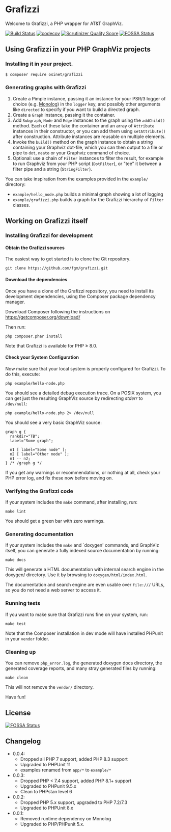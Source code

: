 Grafizzi
========

Welcome to Grafizzi, a PHP wrapper for AT&T GraphViz.

[![Build Status](https://secure.travis-ci.org/fgm/grafizzi.png?branch=master)](http://travis-ci.org/fgm/grafizzi)
[![codecov](https://codecov.io/gh/fgm/grafizzi/branch/master/graph/badge.svg)](https://codecov.io/gh/fgm/grafizzi)
[![Scrutinizer Quality Score](https://scrutinizer-ci.com/g/fgm/grafizzi/badges/quality-score.png?s=95ce57b528611f1f89868672f04e3af65ba73801)](https://scrutinizer-ci.com/g/fgm/grafizzi/)
[![FOSSA Status](https://app.fossa.io/api/projects/git%2Bgithub.com%2Ffgm%2Fgrafizzi.svg?type=shield)](https://app.fossa.io/projects/git%2Bgithub.com%2Ffgm%2Fgrafizzi?ref=badge_shield)


## Using Grafizzi in your PHP GraphViz projects

### Installing it in your project.

```bash
$ composer require osinet/grafizzi
```

### Generating graphs with Grafizzi

1. Create a Pimple instance, passing it an instance for your PSR/3 logger of choice
  (e.g. [Monolog]) in the `logger` key, and possibly other arguments like 
  `directed` to specify if you want to build a directed graph.
1. Create a `Graph` instance, passing it the container.
1. Add `Subgraph`, `Node` and `Edge` instances to the graph using the 
  `addChild()` method. Each of these take the container and an array of 
  `Attribute` instances in their constructor, or you can add them using 
  `setAttribute()` after construction. Attribute instances are reusable on
  multiple elements.
1. Invoke the `build()` method on the graph instance to obtain a string 
   containing your Graphviz dot-file, which you can then output to a file or
   pipe to `dot`, `neato` or your Graphviz command of choice.
1. Optional: use a chain of `Filter` instances to filter the result, for example
   to run Graphviz from your PHP script (`DotFilter`), or "tee" it between a
   filter pipe and a string (`StringFilter`).
   
You can take inspiration from the examples provided in the `example/` directory:

* `example/hello_node.php` builds a minimal graph showing a lot of logging
* `example/grafizzi.php` builds a graph for the Grafizzi hierarchy of `Filter` 
  classes.
  
[Monolog]: https://github.com/Seldaek/monolog

## Working on Grafizzi itself

### Installing Grafizzi for development

#### Obtain the Grafizzi sources

The easiest way to get started is to clone the Git repository.

    git clone https://github.com/fgm/grafizzi.git


#### Download the dependencies

Once you have a clone of the Grafizzi repository, you need to install its
development dependencies, using the Composer package dependency manager.

Download Composer following the instructions on https://getcomposer.org/download/

Then run:

    php composer.phar install

Note that Grafizzi is available for PHP &ge; 8.0.


#### Check your System Configuration

Now make sure that your local system is properly configured for Grafizzi. To do
this, execute:

    php example/hello-node.php

You should see a detailed debug execution trace. On a POSIX system, you can get
just the resulting GraphViz source by redirecting _stderr_ to `/dev/null`:

    php example/hello-node.php 2> /dev/null

You should see a very basic GraphViz source:

    graph g {
      rankdir="TB";
      label="Some graph";

      n1 [ label="Some node" ];
      n2 [ label="Other node" ];
      n1 -- n2;
    } /* /graph g */

If you get any warnings or recommendations, or nothing at all, check your PHP
error log, and fix these now before moving on.

### Verifying the Grafizzi code

If your system includes the `make` command, after installing,
run:

    make lint

You should get a green bar with zero warnings.


###  Generating documentation

If your system includes the `make` and `doxygen' commands, and GraphViz itself,
you can generate a fully indexed source documentation by running:

    make docs

This will generate a HTML documentation with internal search engine in the
doxygen/ directory. Use it by browsing to `doxygen/html/index.html`.

The documentation and search engine are  even usable over `file:///` URLs, so
you do not need a web server to access it.


### Running tests

If you want to make sure that Grafizzi runs fine on your system, run:

    make test

Note that the Composer installation in dev mode will have installed PHPunit in
your `vendor` folder.


### Cleaning up

You can remove `php_error.log`, the generated doxygen docs directory, the 
generated coverage reports, and many stray generated files by running:

    make clean

This will not remove the `vendor/` directory.

Have fun!


## License
[![FOSSA Status](https://app.fossa.io/api/projects/git%2Bgithub.com%2Ffgm%2Fgrafizzi.svg?type=large)](https://app.fossa.io/projects/git%2Bgithub.com%2Ffgm%2Fgrafizzi?ref=badge_large)

## Changelog

- 0.0.4:
  - Dropped all PHP 7 support, added PHP 8.3 support
  - Upgraded to PHPUnit 11
  - examples renamed from `app/*` to `example/*`
- 0.0.3: 
  - Dropped PHP < 7.4 support, added PHP 8.1+ support
  - Upgraded to PHPunit 9.5.x
  - Clean to PHPstan level 6
- 0.0.2: 
  - Dropped PHP 5.x support, upgraded to PHP 7.2/7.3 
  - Upgraded to PHPUnit 8.x
- 0.0.1:
  - Removed runtime dependency on Monolog
  - Upgraded to PHP/PHPunit 5.x.

